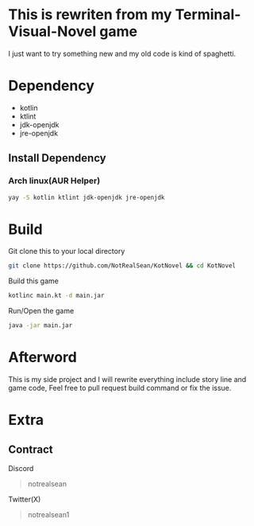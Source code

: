 # This is rewriten from my Terminal-Visual-Novel game
I just want to try something new and my old code is kind of spaghetti.

# Dependency
- kotlin
- ktlint
- jdk-openjdk
- jre-openjdk

## Install Dependency
### Arch linux(AUR Helper)
```bash
yay -S kotlin ktlint jdk-openjdk jre-openjdk
```

# Build
Git clone this to your local directory
```bash
git clone https://github.com/NotRealSean/KotNovel && cd KotNovel
```

Build this game
```bash
kotlinc main.kt -d main.jar
```

Run/Open the game
```bash
java -jar main.jar
```

# Afterword
This is my side project and I will rewrite everything include story line and game code, Feel free to pull request build command or fix the issue.

# Extra
## Contract
Discord
> notrealsean

Twitter(X)
> notrealsean1